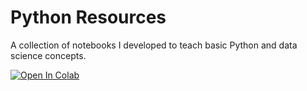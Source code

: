 # Python Resources
A collection of notebooks I developed to teach basic Python and data science concepts.


[![Open In Colab](https://colab.research.google.com/assets/colab-badge.svg)](https://colab.research.google.com/github/dnezan/python_resources)
